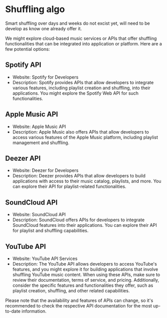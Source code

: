 # Shuffling algo

Smart shuffling over days and weeks do not excist yet, will need to be develop as know one already offer it.

We might explore cloud-based music services or APIs that offer shuffling functionalities that can be integrated into application or platform. Here are a few potential options:

## Spotify API
- Website: Spotify for Developers
- Description: Spotify provides APIs that allow developers to integrate various features, including playlist creation and shuffling, into their applications. You might explore the Spotify Web API for such functionalities.

## Apple Music API
- Website: Apple Music API
- Description: Apple Music also offers APIs that allow developers to access various features of the Apple Music platform, including playlist management and shuffling.

## Deezer API
- Website: Deezer for Developers
- Description: Deezer provides APIs that allow developers to build applications with access to their music catalog, playlists, and more. You can explore their API for playlist-related functionalities.

## SoundCloud API
- Website: SoundCloud API
- Description: SoundCloud offers APIs for developers to integrate SoundCloud features into their applications. You can explore their API for playlist and shuffling capabilities.

## YouTube API
- Website: YouTube API Services
- Description: The YouTube API allows developers to access YouTube's features, and you might explore it for building applications that involve shuffling YouTube music content.
When using these APIs, make sure to review their documentation, terms of service, and pricing. Additionally, consider the specific features and functionalities they offer, such as playlist creation, shuffling, and other related capabilities.

Please note that the availability and features of APIs can change, so it's recommended to check the respective API documentation for the most up-to-date information.
